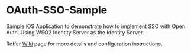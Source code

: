 # OAuth-SSO-Sample
Sample iOS Application to demonstrate how to implement SSO with Open Auth. Using WSO2 Identity Server as the Identity Server.

Reffer [Wiki](https://github.com/jdchathuranga/OAuth-SSO-Sample/wiki/Building-and-Running-the-Project.) page for more details and configuration instructions.
